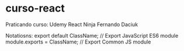 # curso-react
Praticando curso: Udemy React Ninja Fernando Daciuk

Notatiosns: 
export default ClassName; // Export JavaScript ES6 module
module.exports = ClassName; // Export Common JS module
